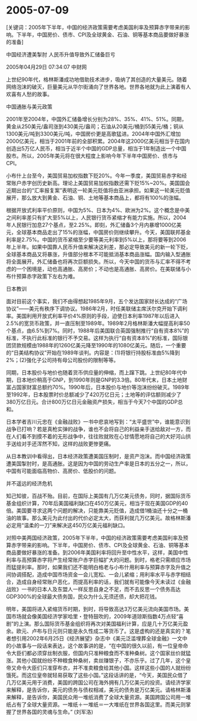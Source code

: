 # 2005-07-09

[关键词：2005年下半年，中国的经济政策需要考虑美国利率及预算赤字带来的影响。下半年，中国房价、债市、CPI及全球黄金、石油、铜等基本商品要做好暴涨的准备]

中国经济遭美掣肘 人民币升值导致外汇储备巨亏  

2005年04月29日 07:34:07 中财网  

上世纪90年代，格林斯潘成功地借助技术进步，吸纳了其创造的大量美元。随着网络泡沫的破灭，巨量美元从华尔街涌向了世界各地。世界各地就为此上演着有人欢喜有人愁的故事。

中国通胀与美元政策  

2001年至2004年，中国外汇储备增长分别为28%、35%、41%、51%。同期，黄金从250美元/盎司涨到430美元/盎司；石油从20美元/桶到55美元/桶；铜从1300美元/吨到3300美元/吨，中国房价更是高歌猛进。2004年中国外汇增加2000亿美元，相当于2001年前的全部积累。2004年这2000亿美元相当于在国内创造出5万亿人民币，相当于近半个中国的GDP总量，相当于1年制造出一个中国股市。所以，2005年美元将在很大程度上影响今年下半年中国房价、债市与CPI。

小布什上台至今，美国贸易加权指数下贬20%。今年一季度，美国贸易赤字和经常账户赤字创历史新高。理论上美国贸易加权指数还需下贬15%~20%。美国国会近期出台的“汇率报复案”表明这一轮美元贬值将由亚洲承担。如果这一轮美元贬值展开，那么放大到黄金、石油、铜、土地等基本商品上，都将有100%的涨幅。

根据开放式利率平价原则，中国为5%、日本为4%、欧洲为2%。这个概念是中美之间利率差只有扩大至5%以上，人民银行货币紧缩才有能力实施。所以，2004年人民银行加息27个基点，至2.25%。即刻，外汇储备3个月内暴增1000亿美元，全球基本商品走出了15%的涨幅，中国房价则继续攀升。今天，美国联邦基金利率是2.75%。中国的货币紧缩至少要等美元利率到5%以上，那将要等到2006年上半年。如果中国靠人民币升值来解决这利差，那必定导致美元的新一轮下贬，全球基本商品又将暴涨，升值部分根本不可能抵消基本商品涨幅。国内输入型通胀将全面展开。外汇储备也将再次巨额损失。所以，今天中国的货币与汇率不得不考虑的一个困境是，动也高通胀、高房价；不动也是高通胀、高房价。在美联储与小布什预算赤字政策下左右为难。

日本教训  

面对目前这个事实，我们不由得想起1985年9月，五个发达国家财长达成的“广场协议”――美元有秩序下调协议。1986年2月，时任美联储主席沃尔克开始下调利率。美国利用开放式利率平价4%原则的手段，迫使日本利率1987年以后进入2.5%的宽货币政策，并一直压制至1989年。1989年2月格林斯潘大幅提高利率50个基点，由6.5%到7%。同时，1988年后美国联合英国强制推行“自有资本8%”的标准，不执行此标准的银行不予交易。这样为执行“自有资本8%”的标准，国际银团贷款规模由1988年的1260亿美元降至1990年的1080亿美元。随后，一个重要的“日美结构协议”开始在1989年谈判。内容是：(1)将银行持股标准由5%降到2%；(2)强化子公司持有母公司股份的限制等等。

同期，日本股价与地价也随着货币供应量的伸缩，而上蹿下跳。上世纪80年代中期，日本地价稍高于GNP，到1990年则是GNP的3.3倍。80年代末，日本土地财富占国家财富总额约70%。1990年后，日本股价与地价等泡沫纷纷破灭。1989年至1992年，日本股票时价总额减少了420万亿日元；土地等的评估额则减少了380万亿日元。合计800万亿日元金融资产损失，相当于今天7个中国的GDP总和。

日本学者吉川元忠在《金融战败》一书中悲哀地写到：“太平盛世”中，谁能意识到战争已打响？若是真枪实弹的战争，谁也不会将自己的利益亲手送给敌对一方，而在人们看不到摸不着的无形战争中，往往败就败在心甘情愿地将自己的大好河山拱手送给对手还浑然不知，这样的战败更惨更痛。

从日本教训中看得出，日本经济政策遭美国压制时，是资产泡沫。而中国经济政策遭美国掣肘时，是高通胀。这是因为中国的劳动生产率是日本的五分之一，所以，中国有可能面临高物价、高房价、低股价的问题。

并不遥远的经济危机  

知己知彼，百战不殆。目前，在国际上美国有几万亿美元债务，同时，据国际货币基金组织计算，70年后美国福利缺口在450万亿美元，相当于现在美国GDP的40倍。美国要寻求这两个问题的解决，只能靠美元贬值，造成借1桶油还十分之一桶油的故事。那么美元为此付出的代价必定太大，而获利就几万亿美元。故格林斯潘必定用“温柔的一刀”来解决这450万亿美元福利缺口。

对照中美两国经济政策，2005年下半年，中国的经济政策需要考虑美国利率及预算赤字带来的影响。下半年，中国房价、债市、CPI及全球黄金、石油、铜等基本商品要做好暴涨的准备。到2006年美国利率将回升至中性水平，这样，美国中性利率与高预算赤字将产生经常账户赤字巨幅扩大的问题。到时，格老只需顺应市场而猛提利率。那时，如果我们还不能明白格老与小布什用利率与预算赤字及升值之间协调搭配，造成中国市场资金一会儿宽松、一会儿紧缩；用利率水平与赤字相结合，造成自身经常账户恶化，而提高利率的话，我们就有可能像今天未读过《金融战败》一书的日本人及东盟人一样反思自身之不足，而不去反思一个债务高达GDP300%的全球最大债务国，民众为什么无须还债，却大把花钱。

明年，美国将进入紧缩货币时期，到时，将导致高达3万亿美元流向美国市场。美国市场就会像美国经济学家哈里・登特鼓吹的，2009年道琼斯指数4万点轻“喜剧”的上演。那么国际货币基金组织将再次对美国福利计算，应是几十万亿美元盈余。欧元、卢布与日元则只能是永久性成二等货币了。这是虚构的还是真实的？笔者想引用2002年6月25日《经济展望》杂志中《美元泛滥埋葬全球金融》一文中的小故事与一段话来表达，这个故事讲的是，“在中国的很久以前，有一位皇帝命令大臣们都必须穿丝制衣服，但国内只准种粮食而不准种桑树。这个国家丝价就猛涨。其他小国就纷纷不种粮食种桑树，卖丝赚银子，不亦乐乎。过了几年，这个皇帝又命令大臣们只准穿布衣，并不准卖粮食给其他小国。这样这些小国的人就纷纷饿死。而这位皇帝就轻易获取了这些小国。”这段话讲的是，“今天，美国民众借了几万亿美元用于消费，美国的跨国公司在海外拥有几万亿美元的投资。请经济学家来解释，是告诉你，美元的债务与债权相减，美元的债务是万亿美元。请格林斯潘来解释，是告诉你，美国民众用一堆纸消费了全球大量资源。美国跨国公司用一堆纸占有了全球大量资源。一堆纸＋一堆纸＝一大堆纸在世界各国这里。而美元则掌握了世界各国的灵魂与生命。” (刘军洛)
